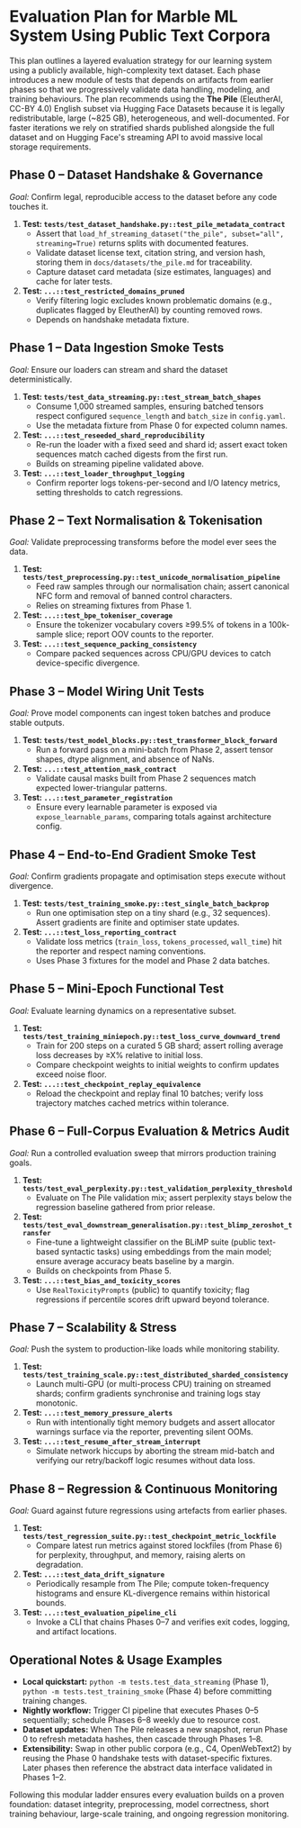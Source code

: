 # Evaluation Plan for Marble ML System Using Public Text Corpora

This plan outlines a layered evaluation strategy for our learning system using a publicly available, high-complexity text dataset. Each phase introduces a new module of tests that depends on artifacts from earlier phases so that we progressively validate data handling, modeling, and training behaviours. The plan recommends using the **The Pile** (EleutherAI, CC-BY 4.0) English subset via Hugging Face Datasets because it is legally redistributable, large (~825 GB), heterogeneous, and well-documented. For faster iterations we rely on stratified shards published alongside the full dataset and on Hugging Face's streaming API to avoid massive local storage requirements.

## Phase 0 – Dataset Handshake & Governance
*Goal:* Confirm legal, reproducible access to the dataset before any code touches it.

1. **Test: `tests/test_dataset_handshake.py::test_pile_metadata_contract`**
   - Assert that `load_hf_streaming_dataset("the_pile", subset="all", streaming=True)` returns splits with documented features.
   - Validate dataset license text, citation string, and version hash, storing them in `docs/datasets/the_pile.md` for traceability.
   - Capture dataset card metadata (size estimates, languages) and cache for later tests.
2. **Test: `...::test_restricted_domains_pruned`**
   - Verify filtering logic excludes known problematic domains (e.g., duplicates flagged by EleutherAI) by counting removed rows.
   - Depends on handshake metadata fixture.

## Phase 1 – Data Ingestion Smoke Tests
*Goal:* Ensure our loaders can stream and shard the dataset deterministically.

1. **Test: `tests/test_data_streaming.py::test_stream_batch_shapes`**
   - Consume 1,000 streamed samples, ensuring batched tensors respect configured `sequence_length` and `batch_size` in `config.yaml`.
   - Use the metadata fixture from Phase 0 for expected column names.
2. **Test: `...::test_reseeded_shard_reproducibility`**
   - Re-run the loader with a fixed seed and shard id; assert exact token sequences match cached digests from the first run.
   - Builds on streaming pipeline validated above.
3. **Test: `...::test_loader_throughput_logging`**
   - Confirm reporter logs tokens-per-second and I/O latency metrics, setting thresholds to catch regressions.

## Phase 2 – Text Normalisation & Tokenisation
*Goal:* Validate preprocessing transforms before the model ever sees the data.

1. **Test: `tests/test_preprocessing.py::test_unicode_normalisation_pipeline`**
   - Feed raw samples through our normalisation chain; assert canonical NFC form and removal of banned control characters.
   - Relies on streaming fixtures from Phase 1.
2. **Test: `...::test_bpe_tokeniser_coverage`**
   - Ensure the tokenizer vocabulary covers ≥99.5% of tokens in a 100k-sample slice; report OOV counts to the reporter.
3. **Test: `...::test_sequence_packing_consistency`**
   - Compare packed sequences across CPU/GPU devices to catch device-specific divergence.

## Phase 3 – Model Wiring Unit Tests
*Goal:* Prove model components can ingest token batches and produce stable outputs.

1. **Test: `tests/test_model_blocks.py::test_transformer_block_forward`**
   - Run a forward pass on a mini-batch from Phase 2, assert tensor shapes, dtype alignment, and absence of NaNs.
2. **Test: `...::test_attention_mask_contract`**
   - Validate causal masks built from Phase 2 sequences match expected lower-triangular patterns.
3. **Test: `...::test_parameter_registration`**
   - Ensure every learnable parameter is exposed via `expose_learnable_params`, comparing totals against architecture config.

## Phase 4 – End-to-End Gradient Smoke Test
*Goal:* Confirm gradients propagate and optimisation steps execute without divergence.

1. **Test: `tests/test_training_smoke.py::test_single_batch_backprop`**
   - Run one optimisation step on a tiny shard (e.g., 32 sequences). Assert gradients are finite and optimiser state updates.
2. **Test: `...::test_loss_reporting_contract`**
   - Validate loss metrics (`train_loss`, `tokens_processed`, `wall_time`) hit the reporter and respect naming conventions.
   - Uses Phase 3 fixtures for the model and Phase 2 data batches.

## Phase 5 – Mini-Epoch Functional Test
*Goal:* Evaluate learning dynamics on a representative subset.

1. **Test: `tests/test_training_miniepoch.py::test_loss_curve_downward_trend`**
   - Train for 200 steps on a curated 5 GB shard; assert rolling average loss decreases by ≥X% relative to initial loss.
   - Compare checkpoint weights to initial weights to confirm updates exceed noise floor.
2. **Test: `...::test_checkpoint_replay_equivalence`**
   - Reload the checkpoint and replay final 10 batches; verify loss trajectory matches cached metrics within tolerance.

## Phase 6 – Full-Corpus Evaluation & Metrics Audit
*Goal:* Run a controlled evaluation sweep that mirrors production training goals.

1. **Test: `tests/test_eval_perplexity.py::test_validation_perplexity_threshold`**
   - Evaluate on The Pile validation mix; assert perplexity stays below the regression baseline gathered from prior release.
2. **Test: `tests/test_eval_downstream_generalisation.py::test_blimp_zeroshot_transfer`**
   - Fine-tune a lightweight classifier on the BLiMP suite (public text-based syntactic tasks) using embeddings from the main model; ensure average accuracy beats baseline by a margin.
   - Builds on checkpoints from Phase 5.
3. **Test: `...::test_bias_and_toxicity_scores`**
   - Use `RealToxicityPrompts` (public) to quantify toxicity; flag regressions if percentile scores drift upward beyond tolerance.

## Phase 7 – Scalability & Stress
*Goal:* Push the system to production-like loads while monitoring stability.

1. **Test: `tests/test_training_scale.py::test_distributed_sharded_consistency`**
   - Launch multi-GPU (or multi-process CPU) training on streamed shards; confirm gradients synchronise and training logs stay monotonic.
2. **Test: `...::test_memory_pressure_alerts`**
   - Run with intentionally tight memory budgets and assert allocator warnings surface via the reporter, preventing silent OOMs.
3. **Test: `...::test_resume_after_stream_interrupt`**
   - Simulate network hiccups by aborting the stream mid-batch and verifying our retry/backoff logic resumes without data loss.

## Phase 8 – Regression & Continuous Monitoring
*Goal:* Guard against future regressions using artefacts from earlier phases.

1. **Test: `tests/test_regression_suite.py::test_checkpoint_metric_lockfile`**
   - Compare latest run metrics against stored lockfiles (from Phase 6) for perplexity, throughput, and memory, raising alerts on degradation.
2. **Test: `...::test_data_drift_signature`**
   - Periodically resample from The Pile; compute token-frequency histograms and ensure KL-divergence remains within historical bounds.
3. **Test: `...::test_evaluation_pipeline_cli`**
   - Invoke a CLI that chains Phases 0–7 and verifies exit codes, logging, and artifact locations.

## Operational Notes & Usage Examples
- **Local quickstart:** `python -m tests.test_data_streaming` (Phase 1), `python -m tests.test_training_smoke` (Phase 4) before committing training changes.
- **Nightly workflow:** Trigger CI pipeline that executes Phases 0–5 sequentially; schedule Phases 6–8 weekly due to resource cost.
- **Dataset updates:** When The Pile releases a new snapshot, rerun Phase 0 to refresh metadata hashes, then cascade through Phases 1–8.
- **Extensibility:** Swap in other public corpora (e.g., C4, OpenWebText2) by reusing the Phase 0 handshake tests with dataset-specific fixtures. Later phases then reference the abstract data interface validated in Phases 1–2.

Following this modular ladder ensures every evaluation builds on a proven foundation: dataset integrity, preprocessing, model correctness, short training behaviour, large-scale training, and ongoing regression monitoring.
